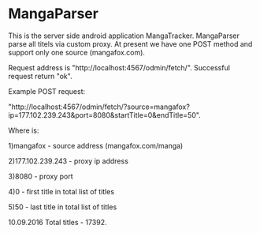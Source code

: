 # MangaParser
This is the server side android application MangaTracker. MangaParser parse all titels via custom proxy.
At present we have one POST method and support only one source (mangafox.com). 

Request address is "http://localhost:4567/odmin/fetch/". Successful request return "ok".

Example POST request:

"http://localhost:4567/odmin/fetch/?source=mangafox?ip=177.102.239.243&port=8080&startTitle=0&endTitle=50".

Where is: 

1)mangafox - source address (mangafox.com/manga)

2)177.102.239.243 - proxy ip address

3)8080 - proxy port

4)0 - first title in total list of titles

5)50 - last title in total list of titles

10.09.2016 Total titles - 17392.
